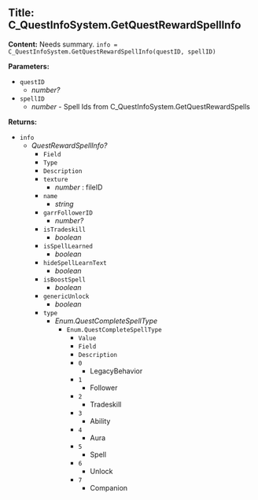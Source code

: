 ## Title: C_QuestInfoSystem.GetQuestRewardSpellInfo

**Content:**
Needs summary.
`info = C_QuestInfoSystem.GetQuestRewardSpellInfo(questID, spellID)`

**Parameters:**
- `questID`
  - *number?*
- `spellID`
  - *number* - Spell Ids from C_QuestInfoSystem.GetQuestRewardSpells

**Returns:**
- `info`
  - *QuestRewardSpellInfo?*
    - `Field`
    - `Type`
    - `Description`
    - `texture`
      - *number* : fileID
    - `name`
      - *string*
    - `garrFollowerID`
      - *number?*
    - `isTradeskill`
      - *boolean*
    - `isSpellLearned`
      - *boolean*
    - `hideSpellLearnText`
      - *boolean*
    - `isBoostSpell`
      - *boolean*
    - `genericUnlock`
      - *boolean*
    - `type`
      - *Enum.QuestCompleteSpellType*
        - `Enum.QuestCompleteSpellType`
          - `Value`
          - `Field`
          - `Description`
          - `0`
            - LegacyBehavior
          - `1`
            - Follower
          - `2`
            - Tradeskill
          - `3`
            - Ability
          - `4`
            - Aura
          - `5`
            - Spell
          - `6`
            - Unlock
          - `7`
            - Companion